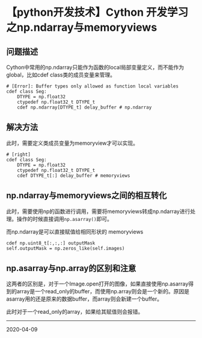 # 【python开发技术】Cython 开发学习之np.ndarray与memoryviews

## 问题描述

Cython中常用的np.ndarray只能作为函数的local局部变量定义，而不能作为global，比如cdef class类的成员变量来管理。

```
# [Error]: Buffer types only allowed as function local variables
cdef class Seg:
    DTYPE = np.float32
    ctypedef np.float32_t DTYPE_t
    cdef np.ndarray[DTYPE_t] delay_buffer # np.ndarray

```

## 解决方法

此时，需要定义类成员变量为memoryview才可以实现。

```
# [right]
cdef class Seg:
    DTYPE = np.float32
    ctypedef np.float32_t DTYPE_t
    cdef DTYPE_t[:] delay_buffer # memoryviews
```
## np.ndarray与memoryviews之间的相互转化

此时，需要使用np的函数进行调用，需要将memoryviews转成np.ndarray进行处理。操作的时候直接调用`np.asarray()`即可。

而np.ndarray是可以直接赋值给相同形状的 memoryviews

```
cdef np.uint8_t[:,:,:] outputMask
self.outputMask = np.zeros_like(self.images)
```
## np.asarray与np.array的区别和注意

这两者的区别是，对于一个Image.open打开的图像，如果直接使用np.asarray得到的array是一个read_only的buffer，而使用np.array则会是一个新的。原因是asarray用的还是原来的数据buffer，而array则会新建一个buffer。

此时对于一个read_only的array，如果给其赋值则会报错。

-----

2020-04-09 

